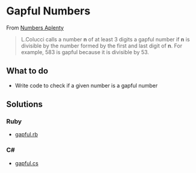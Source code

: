 # Gapful Numbers

From [Numbers Aplenty](http://www.numbersaplenty.com/set/gapful_number/)

> L.Colucci calls a number  **n** of at least 3 digits a gapful number if  **n**  is divisible by the number formed by the first and last digit of  **n**.
> For example, 583 is gapful because it is divisible by 53.

## What to do
* Write code to check if a given number is a gapful number

## Solutions
### Ruby
* [gapful.rb](https://github.com/sigarettenenkoffie/CodingDrills/blob/master/Drills/Numbers/Gapful%20numbers/Ruby/Gapful.rb)
### C#
* [gapful.cs](https://github.com/sigarettenenkoffie/CodingDrills/blob/master/Drills/Numbers/Gapful%20numbers/C%23/GapfulNumbers.cs)
